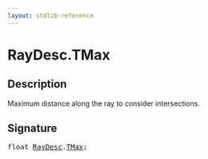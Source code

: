 ```yaml
---
layout: stdlib-reference
---
```


# RayDesc.TMax

## Description

Maximum distance along the ray to consider intersections.


## Signature
<pre>
<span class="code_keyword">float</span> <a href="index.md" class="code_type">RayDesc</a>.<a href="tmax-01.md" class="code_var">TMax</a>;
</pre>


<script>
// Fix .md links to .html when on ReadTheDocs
if (window.location.hostname.includes('readthedocs') || 
    window.location.hostname.includes('rtfd.io')) {
  document.addEventListener('DOMContentLoaded', function() {
    const links = document.querySelectorAll('a');
    links.forEach(link => {
      if (link.getAttribute('href') && link.getAttribute('href').endsWith('.md')) {
        link.href = link.href.replace(/\.md($|#|\?)/, '.html$1');
      }
    });
  });
}
</script>
